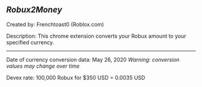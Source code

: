 *****Robux2Money*****
---------------------------------------------------------
Created by: Frenchtoast0 (Roblox.com)


Description:
This chrome extension converts your Robux amount
to your specified currency.

---------------------------------------------------------
Date of currency conversion data: May 26, 2020
*Warning: conversion values may change over time*

Devex rate: 100,000 Robux for $350 USD = 0.0035 USD
